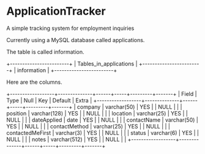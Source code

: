 # ApplicationTracker
A simple tracking system for employment inquiries

Currently using a MySQL database called applications.

The table is called information.

+------------------------+
| Tables_in_applications |
+------------------------+
| information            |
+------------------------+

Here are the columns.

+------------------+--------------+------+-----+---------+-------+
| Field            | Type         | Null | Key | Default | Extra |
+------------------+--------------+------+-----+---------+-------+
| company          | varchar(50)  | YES  |     | NULL    |       |
| position         | varchar(128) | YES  |     | NULL    |       |
| location         | varchar(25)  | YES  |     | NULL    |       |
| dateApplied      | date         | YES  |     | NULL    |       |
| contactName      | varchar(50)  | YES  |     | NULL    |       |
| contactMethod    | varchar(25)  | YES  |     | NULL    |       |
| contactedMeFirst | varchar(3)   | YES  |     | NULL    |       |
| status           | varchar(6)   | YES  |     | NULL    |       |
| notes            | varchar(512) | YES  |     | NULL    |       |
+------------------+--------------+------+-----+---------+-------+
